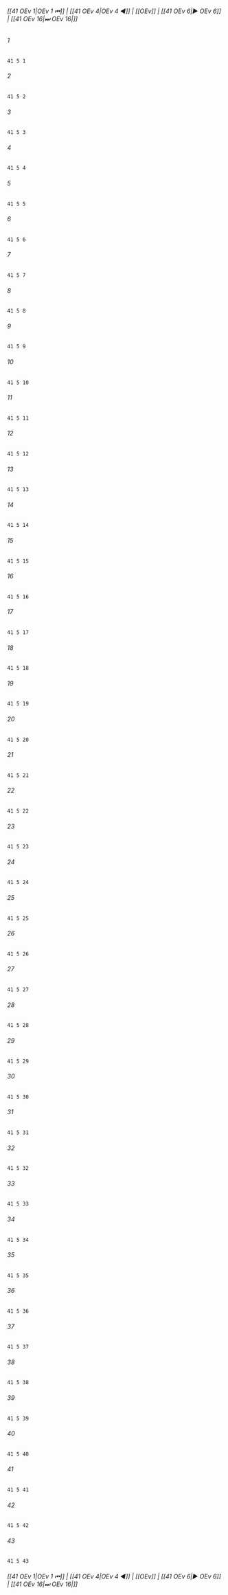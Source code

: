 
###### [[41 OEv 1|OEv 1 ⏮]] | [[41 OEv 4|OEv 4 ◀]] | [[OEv]] | [[41 OEv 6|▶ OEv 6]] | [[41 OEv 16|⏭ OEv 16|]]

###### 1
``` verse
41 5 1 
```
###### 2
``` verse
41 5 2 
```
###### 3
``` verse
41 5 3 
```
###### 4
``` verse
41 5 4 
```
###### 5
``` verse
41 5 5 
```
###### 6
``` verse
41 5 6 
```
###### 7
``` verse
41 5 7 
```
###### 8
``` verse
41 5 8 
```
###### 9
``` verse
41 5 9 
```
###### 10
``` verse
41 5 10 
```
###### 11
``` verse
41 5 11 
```
###### 12
``` verse
41 5 12 
```
###### 13
``` verse
41 5 13 
```
###### 14
``` verse
41 5 14 
```
###### 15
``` verse
41 5 15 
```
###### 16
``` verse
41 5 16 
```
###### 17
``` verse
41 5 17 
```
###### 18
``` verse
41 5 18 
```
###### 19
``` verse
41 5 19 
```
###### 20
``` verse
41 5 20 
```
###### 21
``` verse
41 5 21 
```
###### 22
``` verse
41 5 22 
```
###### 23
``` verse
41 5 23 
```
###### 24
``` verse
41 5 24 
```
###### 25
``` verse
41 5 25 
```
###### 26
``` verse
41 5 26 
```
###### 27
``` verse
41 5 27 
```
###### 28
``` verse
41 5 28 
```
###### 29
``` verse
41 5 29 
```
###### 30
``` verse
41 5 30 
```
###### 31
``` verse
41 5 31 
```
###### 32
``` verse
41 5 32 
```
###### 33
``` verse
41 5 33 
```
###### 34
``` verse
41 5 34 
```
###### 35
``` verse
41 5 35 
```
###### 36
``` verse
41 5 36 
```
###### 37
``` verse
41 5 37 
```
###### 38
``` verse
41 5 38 
```
###### 39
``` verse
41 5 39 
```
###### 40
``` verse
41 5 40 
```
###### 41
``` verse
41 5 41 
```
###### 42
``` verse
41 5 42 
```
###### 43
``` verse
41 5 43 
```

###### [[41 OEv 1|OEv 1 ⏮]] | [[41 OEv 4|OEv 4 ◀]] | [[OEv]] | [[41 OEv 6|▶ OEv 6]] | [[41 OEv 16|⏭ OEv 16|]]

